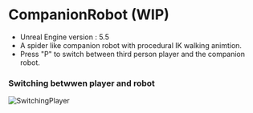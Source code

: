 # CompanionRobot (WIP)
- Unreal Engine version : 5.5
- A spider like companion robot with procedural IK walking animtion.
- Press "P" to switch between third person player and the companion robot.
 

### Switching betwwen player and robot
![SwitchingPlayer](https://github.com/user-attachments/assets/841f7002-ecde-47cb-ab06-1aeb5e8a0747)
